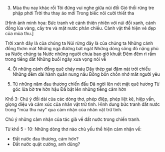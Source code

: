 3. Mùa thu nay khác rồi
Tôi đứng vui nghe giữa núi đồi
Gió thổi rừng tre phập phới
Trời thu thay áo mới
Trong biếc nõi cười thiết tha

[Hình ảnh minh họa: Bức tranh vẽ cảnh thiên nhiên với núi đồi xanh, cánh đồng lúa vàng, cây tre và mặt nước phản chiếu. Cảnh vật thể hiện vẻ đẹp của mùa thu.]

Trời xanh đây là của chúng ta
Núi rừng đây là của chúng ta
Những cánh đồng thơm mát
Những ngã đường bát ngát
Những dòng sông đỏ nặng phù sa
Nước chúng ta
Nước những người chưa bao giờ khuất
Đêm đêm rì rầm trong tiếng đất
Những buổi ngày xưa vọng nói về

4. Ôi những cánh đồng quê chảy máu
Dây thép gai đâm nát trời chiều
Những đêm dài hành quân nung nấu
Bỗng bồn chồn nhớ mắt người yêu

5. Từ những năm đau thương chiến đấu
Đã ngời lên nét mặt quê hương
Từ góc lửa bờ tre hờn hậu
Đã bật lên những tiếng cảm hờn

Khổ 3: Chú ý đổi dài của các dòng thơ, phép điệp, phép liệt kê, hiệp vần, giọng điệu và cảm xúc của nhân vật trữ tình.
Hình dung bức tranh đất nước trong "mùa thu nay" qua cảm nhận của nhân vật trữ tình.

Chú ý những cảm nhận của tác giả về đất nước trong chiến tranh.

Từ khổ 5 - 10: Những dòng thơ nào chủ yếu thể hiện cảm nhận về:
- Đất nước đau thương, cảm hờn?
- Đất nước quật cường, anh dũng?